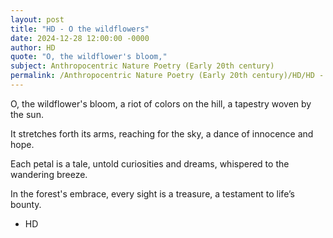 ```yaml
---
layout: post
title: "HD - O the wildflowers"
date: 2024-12-28 12:00:00 -0000
author: HD
quote: "O, the wildflower's bloom,"
subject: Anthropocentric Nature Poetry (Early 20th century)
permalink: /Anthropocentric Nature Poetry (Early 20th century)/HD/HD - O the wildflowers
---
```


O, the wildflower's bloom,
a riot of colors on the hill,
a tapestry woven by the sun.

It stretches forth its arms,
reaching for the sky,
a dance of innocence and hope.

Each petal is a tale,
untold curiosities and dreams,
whispered to the wandering breeze.

In the forest's embrace,
every sight is a treasure,
a testament to life’s bounty.

- HD
